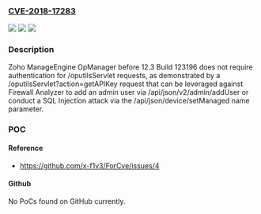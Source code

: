 ### [CVE-2018-17283](https://cve.mitre.org/cgi-bin/cvename.cgi?name=CVE-2018-17283)
![](https://img.shields.io/static/v1?label=Product&message=n%2Fa&color=blue)
![](https://img.shields.io/static/v1?label=Version&message=n%2Fa&color=blue)
![](https://img.shields.io/static/v1?label=Vulnerability&message=n%2Fa&color=brighgreen)

### Description

Zoho ManageEngine OpManager before 12.3 Build 123196 does not require authentication for /oputilsServlet requests, as demonstrated by a /oputilsServlet?action=getAPIKey request that can be leveraged against Firewall Analyzer to add an admin user via /api/json/v2/admin/addUser or conduct a SQL Injection attack via the /api/json/device/setManaged name parameter.

### POC

#### Reference
- https://github.com/x-f1v3/ForCve/issues/4

#### Github
No PoCs found on GitHub currently.

